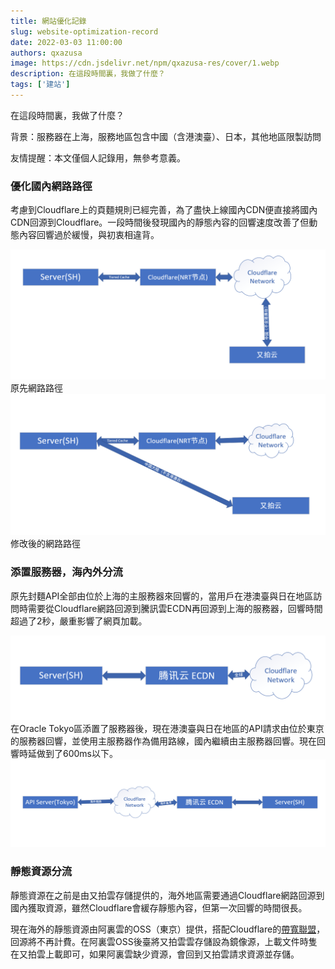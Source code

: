 ```yaml
---
title: 網站優化記錄
slug: website-optimization-record
date: 2022-03-03 11:00:00
authors: qxazusa
image: https://cdn.jsdelivr.net/npm/qxazusa-res/cover/1.webp
description: 在這段時間裏，我做了什麼？
tags: ['建站']
---
```


在這段時間裏，我做了什麼？
<!--truncate-->
背景：服務器在上海，服務地區包含中國（含港澳臺）、日本，其他地區限製訪問

友情提醒：本文僅個人記錄用，無參考意義。

### 優化國內網路路徑
考慮到Cloudflare上的頁麵規則已經完善，為了盡快上線國內CDN便直接將國內CDN回源到Cloudflare。一段時間後發現國內的靜態內容的回響速度改善了但動態內容回響過於緩慢，與初衷相違背。

![原先網路路徑](./20220303031238668.png)
原先網路路徑
![修改後的網路路徑](./20220303031044209.png)
修改後的網路路徑

### 添置服務器，海內外分流
原先封麵API全部由位於上海的主服務器來回響的，當用戶在港澳臺與日在地區訪問時需要從Cloudflare網路回源到騰訊雲ECDN再回源到上海的服務器，回響時間超過了2秒，嚴重影響了網頁加載。

![示例](./20220303032249695.png)
在Oracle Tokyo區添置了服務器後，現在港澳臺與日在地區的API請求由位於東京的服務器回響，並使用主服務器作為備用路線，國內繼續由主服務器回響。現在回響時延做到了600ms以下。
![示例](./20220303045502362.png)


### 靜態資源分流
靜態資源在之前是由又拍雲存儲提供的，海外地區需要通過Cloudflare網路回源到國內獲取資源，雖然Cloudflare會緩存靜態內容，但第一次回響的時間很長。

現在海外的靜態資源由阿裏雲的OSS（東京）提供，搭配Cloudflare的[帶寬聯盟](https://www.cloudflare.com/zh-cn/bandwidth-alliance/)，回源將不再計費。在阿裏雲OSS後臺將又拍雲雲存儲設為鏡像源，上載文件時隻在又拍雲上載即可，如果阿裏雲缺少資源，會回到又拍雲請求資源並存儲。